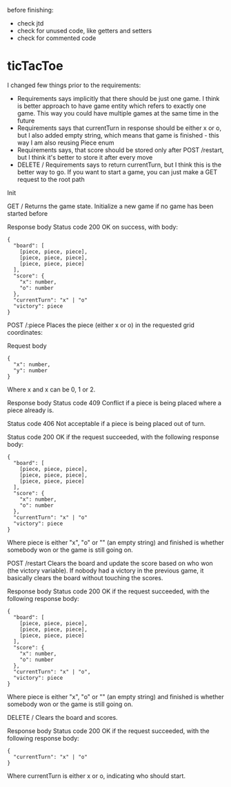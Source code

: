 before finishing:
- check jtd
- check for unused code, like getters and setters
- check for commented code

# ticTacToe

I changed few things prior to the requirements:
 - Requirements says implicitly that there should be just one game. I think is better approach to have game entity which refers to exactly one game. This way you could have multiple games at the same time in the future
 - Requirements says that currentTurn in response should be either x or o, but I also added empty string, which means that game is finished - this way I am also reusing Piece enum
 - Requirements says, that score should be stored only after POST /restart, but I think it's better to store it after every move
 - DELETE / Requirements says to return currentTurn, but I think this is the better way to go. If you want to start a game, you can just make a GET request to the root path

Init

GET /
Returns the game state. Initialize a new game if no game has been started before

Response body
Status code 200 OK on success, with body:

    {
      "board": [
        [piece, piece, piece],
        [piece, piece, piece],
        [piece, piece, piece]
      ],
      "score": {
        "x": number,
        "o": number
      },
      "currentTurn": "x" | "o"
      "victory": piece
    }

POST /:piece
Places the piece (either x or o) in the requested grid coordinates:

Request body

    {
      "x": number,
      "y": number
    }

Where x and x can be 0, 1 or 2.

Response body
Status code 409 Conflict if a piece is being placed where a piece already is.

Status code 406 Not acceptable if a piece is being placed out of turn.

Status code 200 OK if the request succeeded, with the following response body:

    {
      "board": [
        [piece, piece, piece],
        [piece, piece, piece],
        [piece, piece, piece]
      ],
      "score": {
        "x": number,
        "o": number
      },
      "currentTurn": "x" | "o"
      "victory": piece
    }

Where piece is either "x", "o" or "" (an empty string) and finished is whether somebody won or the game is still going on.

POST /restart
Clears the board and update the score based on who won (the victory variable). If nobody had a victory in the previous game, it basically clears the board without touching the scores.

Response body
Status code 200 OK if the request succeeded, with the following response body:

    {
      "board": [
        [piece, piece, piece],
        [piece, piece, piece],
        [piece, piece, piece]
      ],
      "score": {
        "x": number,
        "o": number
      },
      "currentTurn": "x" | "o",
      "victory": piece
    }

Where piece is either "x", "o" or "" (an empty string) and finished is whether somebody won or the game is still going on.

DELETE /
Clears the board and scores.

Response body
Status code 200 OK if the request succeeded, with the following response body:

    {
      "currentTurn": "x" | "o"
    }

Where currentTurn is either x or o, indicating who should start.